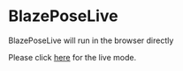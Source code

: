 # BlazePoseLive
BlazePoseLive will run in the browser directly

Please click [here](https://irfan925.github.io/BlazePoseLive/) for the live mode.
